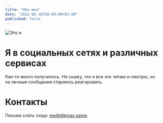 ```yaml
---
title: "Обо мне"
date: "2012-05-30T20:00:00+03:00"
published: false
---
```


![](http://c358655.r55.cf1.rackcdn.com/me.jpg "Это я")

Я в социальных сетях и различных сервисах
====================

<div class="MojoShare">
<a href="http://www.facebook.com/dikmax" title="Facebook" class="Facebook share square"></a>
<a href="https://plus.google.com/u/0/109129288587536990618/about" title="Google+" class="GooglePlus share square"></a>
<a href="http://www.linkedin.com/pub/maxim-dikun/36/389/303" title="LinkedIn" class="Linkedin share square"></a>
<a href="http://mdikun.moikrug.ru/" title="Мой круг" class="MoiKrug share square"></a>
<a href="http://vk.com/dikmax" title="VK" class="VK share square"></a>
<a href="http://www.last.fm/user/dikmax" title="last.fm" class="Lastfm share square"></a>
<a href="http://instagram.com/dikmax" title="Instagram" class="Instagram share square"></a>
<a href="https://foursquare.com/dikmax" title="Foursquare" class="Foursquare share square"></a>
<a href="https://github.com/dikmax" title="GitHub" class="Github share square"></a>
<a href="http://stackoverflow.com/users/682727/dikmax" title="StackOverflow" class="Stackoverflow share square"></a>
<a href="https://twitter.com/dikmax" title="Twitter" class="Twitter share square"></a>
<a href="http://www.youtube.com/user/zabeydikmax" title="YouTube" class="YouTube share square"></a>
</div>

Как-то много получилось. Не скажу, что я все это читаю и смотрю, но на личные сообщения стараюсь реагировать.

Контакты
========

Письма слать сюда: [me@dikmax.name](mailto:me@dikmax.name).
